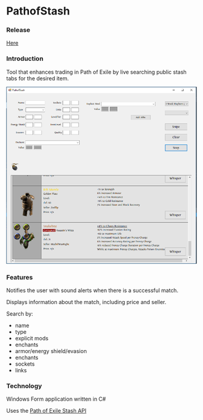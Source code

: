 # PathofStash

### Release
[Here](https://github.com/exdunn/PathofStash/releases)

### Introduction
Tool that enhances trading in Path of Exile by live searching public stash tabs for the desired item.

![screenshot](/PathofStash/screenshot.png?raw=true "PathofStash")

### Features
Notifies the user with sound alerts when there is a successful match.

Displays information about the match, including price and seller.

Search by:
  - name
  - type
  - explicit mods
  - enchants
  - armor/energy shield/evasion
  - enchants
  - sockets
  - links
  
### Technology
Windows Form application written in C#

Uses the [Path of Exile Stash API](http://pathofexile.gamepedia.com/Public_stash_tab_API)


